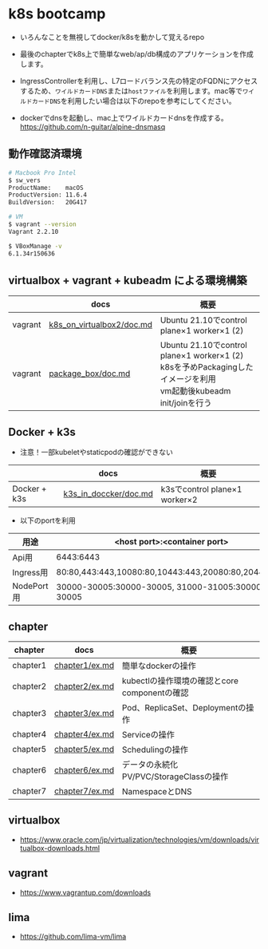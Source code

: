 # k8s bootcamp
- いろんなことを無視してdocker/k8sを動かして覚えるrepo
- 最後のchapterでk8s上で簡単なweb/ap/db構成のアプリケーションを作成します。
- IngressControllerを利用し、L7ロードバランス先の特定のFQDNにアクセスするため、`ワイルドカードDNS`または`hostファイル`を利用します。mac等で`ワイルドカードDNS`を利用したい場合は以下のrepoを参考にしてください。<br>

- dockerでdnsを起動し、mac上でワイルドカードdnsを作成する。<br>
https://github.com/n-guitar/alpine-dnsmasq<br>


## 動作確認済環境
```sh
# Macbook Pro Intel
$ sw_vers
ProductName:    macOS
ProductVersion: 11.6.4
BuildVersion:   20G417

# VM
$ vagrant --version
Vagrant 2.2.10

$ VBoxManage -v
6.1.34r150636
```

## virtualbox + vagrant + kubeadm による環境構築

||docs|概要|
|---|---|---|
|vagrant|[k8s_on_virtualbox2/doc.md](k8s_on_virtualbox2/doc.md)|Ubuntu 21.10でcontrol plane×1 worker×1 (2)|
|vagrant|[package_box/doc.md](package_box/doc.md)|Ubuntu 21.10でcontrol plane×1 worker×1 (2) <br>k8sを予めPackagingしたイメージを利用<br> vm起動後kubeadm init/joinを行う|

## Docker + k3s
- 注意！一部kubeletやstaticpodの確認ができない

||docs|概要|
|---|---|---|
|Docker + k3s|[k3s_in_doccker/doc.md](k3s_in_doccker/doc.md)|k3sでcontrol plane×1 worker×2<br>|

- 以下のportを利用

|用途|\<host port>:\<container port>|
|---|---|
|Api用|6443:6443|
|Ingress用|80:80,443:443,10080:80,10443:443,20080:80,20443:443|
|NodePort用|30000-30005:30000-30005, 31000-31005:30000-30005|

## chapter

|chapter|docs|概要|
|---|---|---|
|chapter1|[chapter1/ex.md](chapter1/ex.md)|簡単なdockerの操作|
|chapter2|[chapter2/ex.md](chapter2/ex.md)|kubectlの操作環境の確認とcore componentの確認|
|chapter3|[chapter3/ex.md](chapter3/ex.md)|Pod、ReplicaSet、Deploymentの操作|
|chapter4|[chapter4/ex.md](chapter4/ex.md)|Serviceの操作|
|chapter5|[chapter5/ex.md](chapter5/ex.md)|Schedulingの操作|
|chapter6|[chapter6/ex.md](chapter6/ex.md)|データの永続化 PV/PVC/StorageClassの操作|
|chapter7|[chapter7/ex.md](chapter7/ex.md)|NamespaceとDNS|

## virtualbox
- https://www.oracle.com/jp/virtualization/technologies/vm/downloads/virtualbox-downloads.html

## vagrant
- https://www.vagrantup.com/downloads
## lima
- https://github.com/lima-vm/lima

